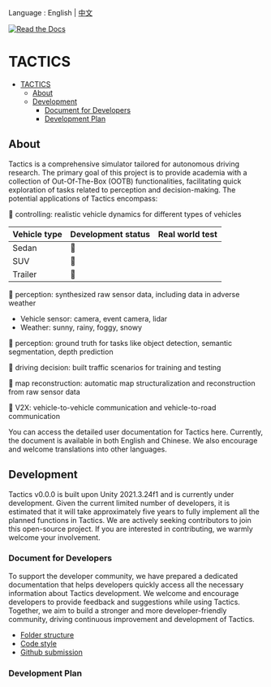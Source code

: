 Language : English | [中文](./README.zh.md)

[![Read the Docs](https://img.shields.io/readthedocs/tactics)](https://tactics.readthedocs.io/en/latest/)

# TACTICS

- [TACTICS](#tactics)
  - [About](#about)
  - [Development](#development)
    - [Document for Developers](#document-for-developers)
    - [Development Plan](#development-plan)

## About

Tactics is a comprehensive simulator tailored for autonomous driving research. The primary goal of this project is to provide academia with a collection of Out-Of-The-Box (OOTB) functionalities, facilitating quick exploration of tasks related to perception and decision-making. The potential applications of Tactics encompass:

:construction: controlling: realistic vehicle dynamics for different types of vehicles

| Vehicle type | Development status | Real world test |
| --- | --- | --- |
| Sedan | :construction: | |
| SUV | :construction: | |
| Trailer | :construction: | |

:construction: perception: synthesized raw sensor data, including data in adverse weather

- Vehicle sensor: camera, event camera, lidar
- Weather: sunny, rainy, foggy, snowy

:construction: perception: ground truth for tasks like object detection, semantic segmentation, depth prediction

:construction: driving decision: built traffic scenarios for training and testing

:beginner: map reconstruction: automatic map structuralization and reconstruction from raw sensor data

:beginner: V2X: vehicle-to-vehicle communication and vehicle-to-road communication

You can access the detailed user documentation for Tactics here. Currently, the document is available in both English and Chinese. We also encourage and welcome translations into other languages.

## Development

Tactics v0.0.0 is built upon Unity 2021.3.24f1 and is currently under development. Given the current limited number of developers, it is estimated that it will take approximately five years to fully implement all the planned functions in Tactics. We are actively seeking contributors to join this open-source project. If you are interested in contributing, we warmly welcome your involvement.

### Document for Developers

To support the developer community, we have prepared a dedicated documentation that helps developers quickly access all the necessary information about Tactics development. We welcome and encourage developers to provide feedback and suggestions while using Tactics. Together, we aim to build a stronger and more developer-friendly community, driving continuous improvement and development of Tactics.

- [Folder structure](https://tacitcs-doc.readthedocs.io/en/latest/developer/folder_structure/)
- [Code style](https://tacitcs-doc.readthedocs.io/en/latest/developer/csharp_coding_style/)
- [Github submission](https://tacitcs-doc.readthedocs.io/en/latest/developer/github_submission/)

### Development Plan
